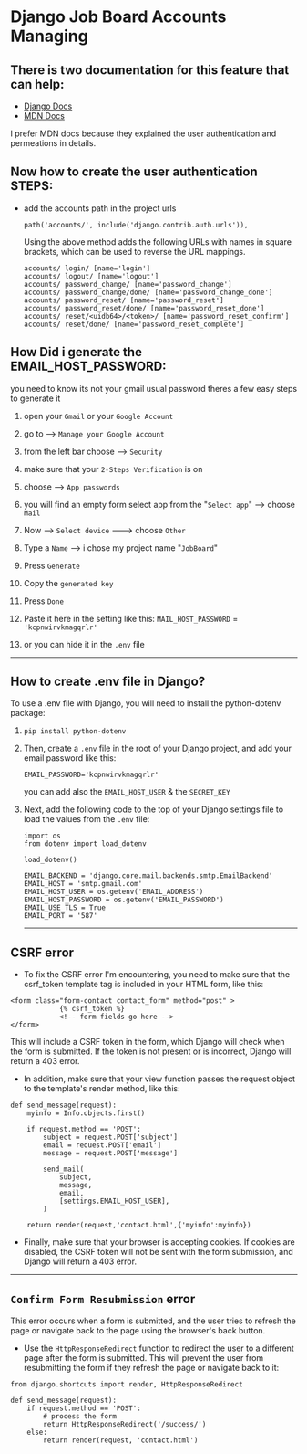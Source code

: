 # Django Job Board Accounts Managing

## There is two documentation for this feature that can help:
-  [Django Docs](https://docs.djangoproject.com/en/4.1/topics/auth/)
- [MDN Docs](https://developer.mozilla.org/en-US/docs/Learn/Server-side/Django/Authentication)

I prefer MDN docs because they explained the user authentication and permeations in details.

## Now how to create the user authentication STEPS:
- add the accounts path in the project urls
    ```
    path('accounts/', include('django.contrib.auth.urls')),
    ```

    Using the above method adds the following URLs with names in square brackets, which can be used to reverse the URL mappings.

    ```
    accounts/ login/ [name='login']
    accounts/ logout/ [name='logout']
    accounts/ password_change/ [name='password_change']
    accounts/ password_change/done/ [name='password_change_done']
    accounts/ password_reset/ [name='password_reset']
    accounts/ password_reset/done/ [name='password_reset_done']
    accounts/ reset/<uidb64>/<token>/ [name='password_reset_confirm']
    accounts/ reset/done/ [name='password_reset_complete']
    ```

## How Did i generate the EMAIL_HOST_PASSWORD:
you need to know its not your gmail usual password theres a few easy steps to generate it 

1. open your `Gmail` or your `Google Account` 
2. go to --> `Manage your Google Account`
3. from the left bar choose --> `Security` 
4. make sure that your `2-Steps Verification` is on
5. choose --> `App passwords`
6. you will find an empty form select app from the "`Select app`" --> choose `Mail`
7. Now --> `Select device` ---> choose `Other` 
8. Type a `Name` --> i chose my project name "`JobBoard`"
9. Press `Generate` 
10. Copy the `generated key`
11. Press `Done`
12. Paste it here in the setting like this:
`MAIL_HOST_PASSWORD` = `'kcpnwirvkmagqrlr'`

13. or you can hide it in the `.env` file 

----------------------------------------------------------------

## How to create .env file in Django?

To use a .env file with Django, you will need to install the python-dotenv package:

1. `pip install python-dotenv`
2. Then, create a `.env` file in the root of your Django project, and add your email password like this:
    ```
    EMAIL_PASSWORD='kcpnwirvkmagqrlr'
    ```
    you can add also the `EMAIL_HOST_USER` & the `SECRET_KEY`

3. Next, add the following code to the top of your Django settings file to load the values from the `.env` file:

    ```
    import os
    from dotenv import load_dotenv

    load_dotenv()

    EMAIL_BACKEND = 'django.core.mail.backends.smtp.EmailBackend'
    EMAIL_HOST = 'smtp.gmail.com'
    EMAIL_HOST_USER = os.getenv('EMAIL_ADDRESS')
    EMAIL_HOST_PASSWORD = os.getenv('EMAIL_PASSWORD')
    EMAIL_USE_TLS = True
    EMAIL_PORT = '587'
    ```


    -----------
## CSRF error

- To fix the CSRF error I'm encountering, you need to make sure that the csrf_token template tag is included in your HTML form, like this:

```
<form class="form-contact contact_form" method="post" >
            {% csrf_token %}
            <!-- form fields go here -->
</form>
```

This will include a CSRF token in the form, which Django will check when the form is submitted. If the token is not present or is incorrect, Django will return a 403 error.

- In addition, make sure that your view function passes the request object to the template's render method, like this:

```
def send_message(request):
    myinfo = Info.objects.first()

    if request.method == 'POST':
        subject = request.POST['subject']
        email = request.POST['email']
        message = request.POST['message']

        send_mail(
            subject,
            message,
            email,
            [settings.EMAIL_HOST_USER],
        )

    return render(request,'contact.html',{'myinfo':myinfo})
```

- Finally, make sure that your browser is accepting cookies. If cookies are disabled, the CSRF token will not be sent with the form submission, and Django will return a 403 error.


----
## `Confirm Form Resubmission` error

This error occurs when a form is submitted, and the user tries to refresh the page or navigate back to the page using the browser's back button.

- Use the `HttpResponseRedirect` function to redirect the user to a different page after the form is submitted. This will prevent the user from resubmitting the form if they refresh the page or navigate back to it:

```
from django.shortcuts import render, HttpResponseRedirect

def send_message(request):
    if request.method == 'POST':
        # process the form
        return HttpResponseRedirect('/success/')
    else:
        return render(request, 'contact.html')
```